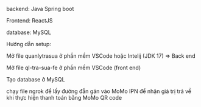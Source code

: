 backend: Java Spring boot

Frontend: ReactJS

database: MySQL

Hướng dẫn setup:

Mở file quanlytrasua ở phần mềm VSCode hoặc Intelij (JDK 17) => Back end

Mở file ql-tra-sua-fe ở phần mềm VSCode (front end)

Tạo database ở MySQL

chạy file ngrok để lấy đường đẫn gán vào MoMo IPN để nhận giá trị trả về khi thực hiện thanh toán bằng MoMo QR code
